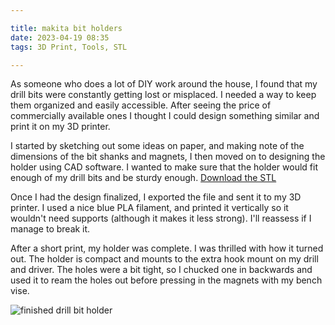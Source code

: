 ```yaml
---

title: makita bit holders
date: 2023-04-19 08:35
tags: 3D Print, Tools, STL

---
```

As someone who does a lot of DIY work around the house, I found that my drill bits were constantly getting lost or misplaced. I needed a way to keep them organized and easily accessible. After seeing the price of commercially available ones I thought I could design something similar and print it on my 3D printer.

I started by sketching out some ideas on paper, and making note of the dimensions of the bit shanks and magnets, I then moved on to designing the holder using CAD software. I wanted to make sure that the holder would fit enough of my drill bits and be sturdy enough. <a href="/2023/04/19/makita-bit-holders/bit-holder.stl">Download the STL</a>


<script type="module" src="https://ajax.googleapis.com/ajax/libs/model-viewer/3.0.1/model-viewer.min.js"></script>
<model-viewer src="/2023/04/19/makita-bit-holders/bit-holder.glb" shadow-intensity="1" camera-controls touch-action="pan-y">
</model-viewer>

<script>
const modelViewerParameters = document.querySelector("model-viewer");

modelViewerParameters.addEventListener("load", (ev) => {
  let material = modelViewerParameters.model.materials[0];
  material.pbrMetallicRoughness.setBaseColorFactor([0, 0.5, 1]);
});
</script>

Once I had the design finalized, I exported the file and sent it to my 3D printer. I used a nice blue PLA filament, and printed it vertically so it wouldn't need supports (although it makes it less strong). I'll reassess if I manage to break it.

After a short print, my holder was complete. I was thrilled with how it turned out. The holder is compact and mounts to the extra hook mount on my drill and driver. The holes were a bit tight, so I chucked one in backwards and used it to ream the holes out before pressing in the magnets with my bench vise.

![finished drill bit holder](/2023/04/19/makita-bit-holders/finished.jpeg)


